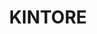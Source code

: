 ---
lastmod: '2025-04-06T06:05:19+00:00'
latitude: -21.949513
layout: suburb
longitude: 131.298809
postcode: 0872
state: NT
title: KINTORE
url: /nt/kintore/
---